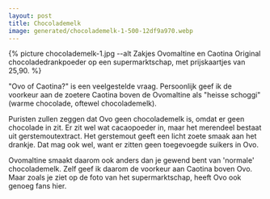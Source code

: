 ```yaml
---
layout: post
title: Chocolademelk
image: generated/chocolademelk-1-500-12df9a970.webp
---
```


{% picture chocolademelk-1.jpg --alt Zakjes Ovomaltine en Caotina Original chocoladedrankpoeder op een supermarktschap, met prijskaartjes van 25,90. %}

"Ovo of Caotina?" is een veelgestelde vraag. Persoonlijk geef ik de voorkeur aan de zoetere Caotina boven de Ovomaltine als "heisse schoggi" (warme chocolade, oftewel chocolademelk).

Puristen zullen zeggen dat Ovo geen chocolademelk is, omdat er geen chocolade in zit. Er zit wel wat cacaopoeder in, maar het merendeel bestaat uit gerstemoutextract. Het gerstemout geeft een licht zoete smaak aan het drankje. Dat mag ook wel, want er zitten geen toegevoegde suikers in Ovo.

Ovomaltine smaakt daarom ook anders dan je gewend bent van 'normale' chocolademelk. Zelf geef ik daarom de voorkeur aan Caotina boven Ovo. Maar zoals je ziet op de foto van het supermarktschap, heeft Ovo ook genoeg fans hier.

